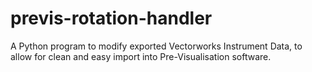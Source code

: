 # previs-rotation-handler
A Python program to modify exported Vectorworks Instrument Data, to allow for clean and easy import into Pre-Visualisation software.
